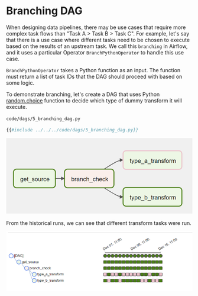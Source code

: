 # Branching DAG

When designing data pipelines, there may be use cases that require more complex task flows than "Task A > Task B > Task C". For example, let's say that there is a use case where different tasks need to be chosen to execute based on the results of an upstream task. We call this `branching` in Airflow, and it uses a particular Operator `BranchPythonOperator` to handle this use case.

`BranchPythonOperator` takes a Python function as an input. The function must return a list of task IDs that the DAG should proceed with based on some logic.

To demonstrate branching, let's create a DAG that uses Python [random.choice](https://docs.python.org/3/library/random.html#random.choice) function to decide which type of dummy transform it will execute.

`code/dags/5_branching_dag.py`
```python
{{#include ../../../code/dags/5_branching_dag.py}}
```

![branching dag](airflow-branching-dag.png)

From the historical runs, we can see that different transform tasks were run.

![branching dag runs](airflow-branching-dag-results.png)
